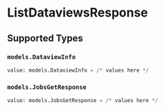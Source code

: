 # ListDataviewsResponse


## Supported Types

### `models.DataviewInfo`

```python
value: models.DataviewInfo = /* values here */
```

### `models.JobsGetResponse`

```python
value: models.JobsGetResponse = /* values here */
```

